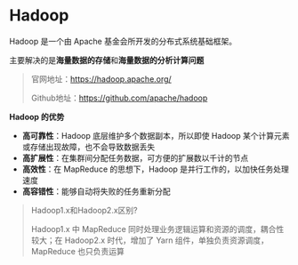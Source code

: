 # Hadoop

Hadoop 是一个由 Apache 基金会所开发的分布式系统基础框架。

主要解决的是**海量数据的存储**和**海量数据的分析计算问题**

> 官网地址：<https://hadoop.apache.org/>
>
> Github地址：<https://github.com/apache/hadoop>

**Hadoop 的优势**

- **高可靠性**：Hadoop 底层维护多个数据副本，所以即使 Hadoop 某个计算元素或存储出现故障，也不会导致数据丢失
- **高扩展性**：在集群间分配任务数据，可方便的扩展数以千计的节点
- **高效性**：在 MapReduce 的思想下，Hadoop 是并行工作的，以加快任务处理速度
- **高容错性**：能够自动将失败的任务重新分配

> Hadoop1.x和Hadoop2.x区别?
>
> Hadoop1.x 中 MapReduce 同时处理业务逻辑运算和资源的调度，耦合性较大；在 Hadoop2.x 时代，增加了 Yarn 组件，单独负责资源调度，MapReduce 也只负责运算

